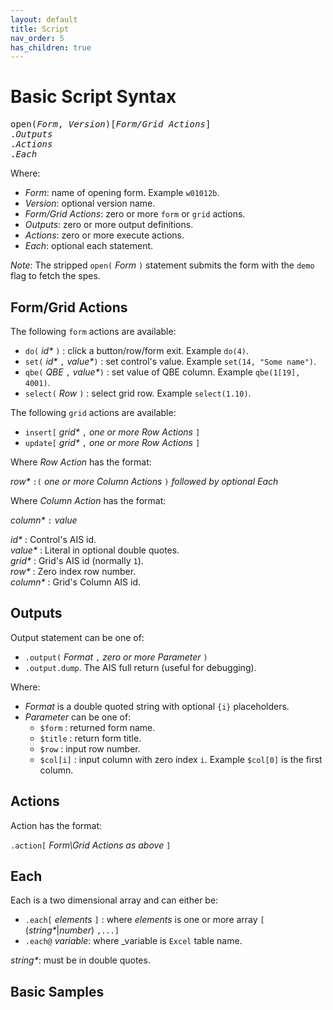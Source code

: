 ```yaml
---
layout: default
title: Script
nav_order: 5
has_children: true
---
```


<link href="assets/prism-dark.min.css" rel="stylesheet" />
<link href="assets/style.css" rel="stylesheet">
<script src="assets/prism-core.min.js"></script>
<script src="assets/prism-cql.js"></script>

# Basic Script Syntax

<pre>
open(<i>Form</i>, <i>Version</i>)[<i>Form/Grid Actions</i>]
.<i>Outputs</i>
.<i>Actions</i>
.<i>Each</i>
</pre>

Where:

- _Form_: name of opening form.  Example `w01012b`.
- _Version_: optional version name.
- _Form/Grid Actions_: zero or more `form` or `grid` actions.
- _Outputs_: zero or more output definitions.
- _Actions_: zero or more execute actions.
- _Each_: optional each statement.

_Note_: The stripped `open(` _Form_ `)` statement submits the form with the `demo` flag to fetch the spes.

## Form/Grid Actions

The following `form` actions are available:

- `do(` _id*_ `)` : click a button/row/form exit.  Example `do(4)`.
- `set(` _id*_ `,` _value*_`)` : set control's value.  Example `set(14, "Some name")`.
- `qbe(` _QBE_ `,` _value*_`)` : set value of QBE column.  Example `qbe(1[19], 4001)`.
- `select(` _Row_ `)` : select grid row.  Example `select(1.10)`.

The following `grid` actions are available:

- `insert[` _grid*_ `,` _one or more Row Actions_ `]`
- `update[` _grid*_ `,` _one or more Row Actions_ `]`

Where _Row Action_ has the format:

_row*_ `:(` _one or more Column Actions_ `)` _followed by optional Each_

Where _Column Action_ has the format:

_column*_ `:` _value_

_id*_ : Control's AIS id.  
_value*_ : Literal in optional double quotes.  
_grid*_ : Grid's AIS id (normally `1`).  
_row*_ : Zero index row number.  
_column*_ : Grid's Column AIS id.

## Outputs

Output statement can be one of:

- `.output(` _Format_ `,` _zero or more Parameter_ `)`
- `.output.dump`. The AIS full return (useful for debugging).

Where:

- _Format_ is a double quoted string with optional `{i}` placeholders.
- _Parameter_ can be one of:
  - `$form` : returned form name.
  - `$title` : return form title.
  - `$row` : input row number.
  - `$col[i]` : input column with zero index `i`.  Example `$col[0]` is the first column.

## Actions

Action has the format:

`.action[` _Form\Grid Actions as above_ `]`

## Each

Each is a two dimensional array and can either be:

- `.each[` _elements_ `]` : where _elements_ is one or more array `[` (_string*_|_number_) `,...]`
- `.each@` _variable_: where _variable is `Excel` table name.

_string*_: must be in double quotes.

## Basic Samples

